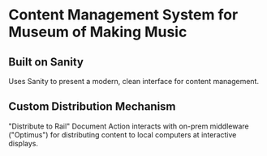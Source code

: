 # Content Management System for Museum of Making Music

## Built on Sanity
Uses Sanity to present a modern, clean interface for content management.

## Custom Distribution Mechanism
"Distribute to Rail" Document Action interacts with on-prem middleware ("Optimus") for distributing content to local computers at interactive displays.
